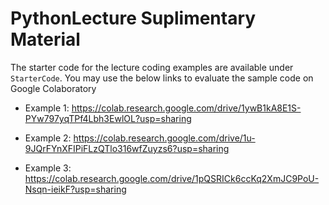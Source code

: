 # PythonLecture Suplimentary Material

The starter code for the lecture coding examples are available under `StarterCode`. 
You may use the below links to evaluate the sample code on Google Colaboratory

 * Example 1: https://colab.research.google.com/drive/1ywB1kA8E1S-PYw797yqTPf4Lbh3EwlOL?usp=sharing 

 * Example 2: https://colab.research.google.com/drive/1u-9JQrFYnXFIPiFLzQTlo316wfZuyzs6?usp=sharing 

 * Example 3: https://colab.research.google.com/drive/1pQSRICk6ccKq2XmJC9PoU-Nsqn-ieikF?usp=sharing
